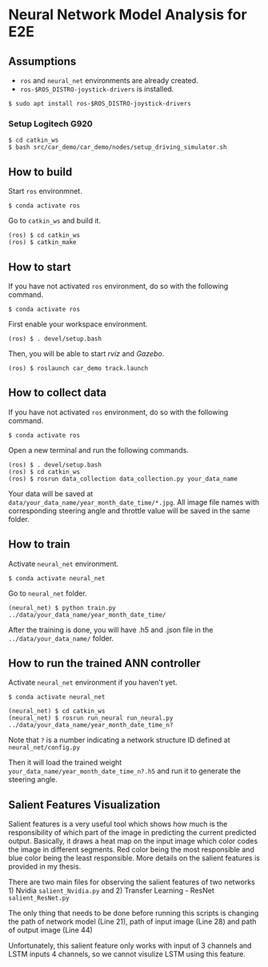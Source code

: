 # Neural Network Model Analysis for E2E

## Assumptions

- `ros` and `neural_net` environments are already created.
- `ros-$ROS_DISTRO-joystick-drivers` is installed.

```
$ sudo apt install ros-$ROS_DISTRO-joystick-drivers
```
### Setup Logitech G920
```
$ cd catkin_ws
$ bash src/car_demo/car_demo/nodes/setup_driving_simulator.sh
```

## How to build

Start `ros` environmnet.
```
$ conda activate ros
```

Go to `catkin_ws` and build it.
```
(ros) $ cd catkin_ws
(ros) $ catkin_make
```

## How to start 

If you have not activated `ros` environment, do so with the following command.
```
$ conda activate ros
```

First enable your workspace environment.
```
(ros) $ . devel/setup.bash
```
Then, you will be able to start *rviz* and *Gazebo*.
```
(ros) $ roslaunch car_demo track.launch
```

## How to collect data

If you have not activated `ros` environment, do so with the following command.
```
$ conda activate ros
```

Open a new terminal and run the following commands.
```
(ros) $ . devel/setup.bash
(ros) $ cd catkin_ws
(ros) $ rosrun data_collection data_collection.py your_data_name
```
Your data will be saved at `data/your_data_name/year_month_date_time/*.jpg`. All image file names with corresponding steering angle and throttle value will be saved in the same folder.

## How to train

Activate `neural_net` environment.

```
$ conda activate neural_net
```

Go to `neural_net` folder.

```
(neural_net) $ python train.py ../data/your_data_name/year_month_date_time/
```

After the training is done, you will have .h5 and .json file in the `../data/your_data_name/` folder.

## How to run the trained ANN controller

Activate `neural_net` environment if you haven't yet.

```
$ conda activate neural_net
```

```
(neural_net) $ cd catkin_ws
(neural_net) $ rosrun run_neural run_neural.py ../data/your_data_name/year_month_date_time_n?
```
Note that `?` is a number indicating a network structure ID defined at `neural_net/config.py`

Then it will load the trained weight `your_data_name/year_month_date_time_n?.h5` and run it to generate the steering angle.
## Salient Features Visualization

Salient features is a very useful tool which shows how much is the responsibility of which part of the image in predicting the current predicted output. Basically, it draws a heat map on the input image which color codes the image in different segments. Red color being the most responsible and blue color being the least responsible. More details on the salient features is provided in my thesis.

There are two main files for observing the salient features of two networks 1) Nvidia `salient_Nvidia.py` and 2) Transfer Learning - ResNet `salient_ResNet.py`

The only thing that needs to be done before running this scripts is changing the path of network model (Line 21), path of input image (Line 28) and path of output image (Line 44)

Unfortunately, this salient feature only works with input of 3 channels and LSTM inputs 4 channels, so we cannot visulize LSTM using this feature.
